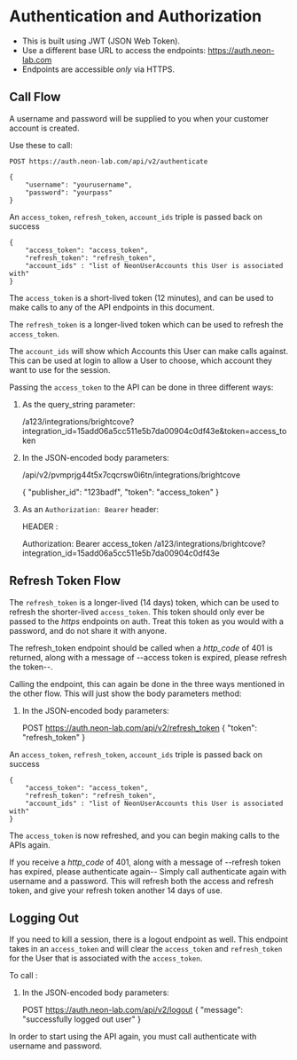 # Authentication and Authorization

- This is built using JWT (JSON Web Token).
- Use a different base URL to access the endpoints: https://auth.neon-lab.com
- Endpoints are accessible *only* via HTTPS.

## Call Flow

A username and password will be supplied to you when your customer account is created.

Use these to call:

    POST https://auth.neon-lab.com/api/v2/authenticate

    {
        "username": "yourusername",
        "password": "yourpass"
    }

An `access_token`, `refresh_token`, `account_ids` triple is passed back on success

    {
        "access_token": "access_token",
        "refresh_token": "refresh_token",
        "account_ids" : "list of NeonUserAccounts this User is associated with" 
    }

The `access_token` is a short-lived token (12 minutes), and can be used to make
calls to any of the API endpoints in this document.

The `refresh_token` is a longer-lived token which can be used to refresh the
`access_token`.

The `account_ids` will show which Accounts this User can make calls against. This
can be used at login to allow a User to choose, which account they want to use for 
the session. 

Passing the `access_token` to the API can be done in three different ways:

1. As the query_string parameter:

    /a123/integrations/brightcove?integration_id=15add06a5cc511e5b7da00904c0df43e&token=access_token

2. In the JSON-encoded body parameters:

    /api/v2/pvmprjg44t5x7cqcrsw0i6tn/integrations/brightcove

    {
        "publisher_id": "123badf",
        "token": "access_token"
    }

3. As an `Authorization: Bearer` header:

    HEADER :

    Authorization: Bearer access_token
    /a123/integrations/brightcove?integration_id=15add06a5cc511e5b7da00904c0df43e

## Refresh Token Flow 

The `refresh_token` is a longer-lived (14 days) token, which can be used to refresh the 
shorter-lived `access_token`. This token should only ever be passed to the *https* endpoints 
on auth. Treat this token as you would with a password, and do not share it with anyone. 

The refresh_token endpoint should be called when a *http_code* of 401 is returned, along with 
a message of --access token is expired, please refresh the token--. 

Calling the endpoint, this can again be done in the three ways mentioned in the other flow. This 
will just show the body parameters method: 

1. In the JSON-encoded body parameters:

    POST https://auth.neon-lab.com/api/v2/refresh_token
    { 
        "token": "refresh_token" 
    } 

An `access_token`, `refresh_token`, `account_ids` triple is passed back on success

    {
        "access_token": "access_token",
        "refresh_token": "refresh_token",
        "account_ids" : "list of NeonUserAccounts this User is associated with" 
    }

The `access_token` is now refreshed, and you can begin making calls to the APIs again. 

If you receive a *http_code* of 401, along with a message of --refresh token has expired, please authenticate again--
Simply call authenticate again with username and a password. This will refresh both the access and refresh token, 
and give your refresh token another 14 days of use.

## Logging Out 

If you need to kill a session, there is a logout endpoint as well. This endpoint takes in an `access_token` and 
will clear the `access_token` and `refresh_token` for the User that is associated with the `access_token`. 

To call : 
 
1. In the JSON-encoded body parameters:

    POST https://auth.neon-lab.com/api/v2/logout
    { 
        "message": "successfully logged out user" 
    } 

In order to start using the API again, you must call authenticate with username and password. 
